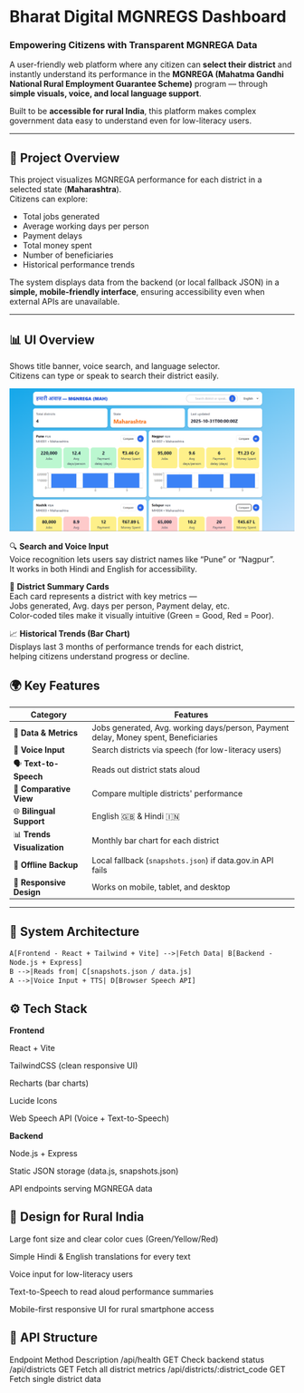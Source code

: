 # Bharat Digital MGNREGS Dashboard

### Empowering Citizens with Transparent MGNREGA Data

A user-friendly web platform where any citizen can **select their district** and instantly understand its performance in the **MGNREGA (Mahatma Gandhi National Rural Employment Guarantee Scheme)** program — through **simple visuals, voice, and local language support**.

Built to be **accessible for rural India**, this platform makes complex government data easy to understand even for low-literacy users.

---

## 🧠 Project Overview

This project visualizes MGNREGA performance for each district in a selected state (**Maharashtra**).  
Citizens can explore:

- Total jobs generated  
- Average working days per person  
- Payment delays  
- Total money spent  
- Number of beneficiaries  
- Historical performance trends  

The system displays data from the backend (or local fallback JSON) in a **simple, mobile-friendly interface**, ensuring accessibility even when external APIs are unavailable.

---

## 📊 UI Overview

Shows title banner, voice search, and language selector.  
Citizens can type or speak to search their district easily.

![Bharat Digital MGNREGS Dashboard](./frontend/screenshort/bharat.png)

🔍 **Search and Voice Input**  
Voice recognition lets users say district names like “Pune” or “Nagpur”.  
It works in both Hindi and English for accessibility.

🧾 **District Summary Cards**  
Each card represents a district with key metrics —  
Jobs generated, Avg. days per person, Payment delay, etc.  
Color-coded tiles make it visually intuitive (Green = Good, Red = Poor).

📈 **Historical Trends (Bar Chart)**  
Displays last 3 months of performance trends for each district,  
helping citizens understand progress or decline.


## 🌍 Key Features

| Category | Features |
|-----------|-----------|
| 🧾 **Data & Metrics** | Jobs generated, Avg. working days/person, Payment delay, Money spent, Beneficiaries |
| 🎤 **Voice Input** | Search districts via speech (for low-literacy users) |
| 🗣️ **Text-to-Speech** | Reads out district stats aloud |
| 🔄 **Comparative View** | Compare multiple districts' performance |
| 🌐 **Bilingual Support** | English 🇬🇧 & Hindi 🇮🇳 |
| 📊 **Trends Visualization** | Monthly bar chart for each district |
| 💾 **Offline Backup** | Local fallback (`snapshots.json`) if data.gov.in API fails |
| 📱 **Responsive Design** | Works on mobile, tablet, and desktop |

---

## 🧩 System Architecture

    A[Frontend - React + Tailwind + Vite] -->|Fetch Data| B[Backend - Node.js + Express]
    B -->|Reads from| C[snapshots.json / data.js]
    A -->|Voice Input + TTS| D[Browser Speech API]

## ⚙️ Tech Stack

**Frontend**

React + Vite

TailwindCSS (clean responsive UI)

Recharts (bar charts)

Lucide Icons

Web Speech API (Voice + Text-to-Speech)

**Backend**

Node.js + Express

Static JSON storage (data.js, snapshots.json)

API endpoints serving MGNREGA data

## 🧠 Design for Rural India

Large font size and clear color cues (Green/Yellow/Red)

Simple Hindi & English translations for every text

Voice input for low-literacy users

Text-to-Speech to read aloud performance summaries

Mobile-first responsive UI for rural smartphone access

## 🧾 API Structure
Endpoint	Method	Description
/api/health	GET	Check backend status
/api/districts	GET	Fetch all district metrics
/api/districts/:district_code	GET	Fetch single district data

